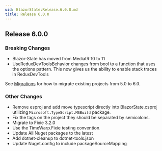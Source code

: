 ```yaml
---
uid: BlazorState:Release.6.0.0.md
title: Release 6.0.0
---
```


## Release 6.0.0

### Breaking Changes

* Blazor-State has moved from MediatR 10 to 11
* UseReduxDevToolsBehavior changes from bool to a function that uses the options pattern.
  This now gives us the ability to enable stack traces in ReduxDevTools

See [Migrations](xref:BlazorState:Migration5-6.md) for how to migrate existing projects from 5.0 to 6.0.

### Other Changes

* Remove esproj and add move typescript directly into BlazorState.csproj utilizing `Microsoft.TypeScript.MSBuild` package.
* Fix the tags on the project they should be separated by semicolons.
* Migrate to Fixie 3.2.0
* Use the TimeWarp.Fixie testing convention.
* Update All Nuget packages to the latest
* Add dotnet-cleanup to dotnet-tools.json
* Update Nuget.config to include packageSourceMapping
